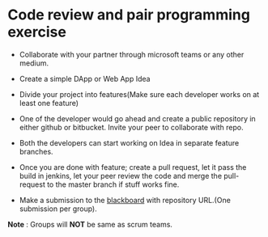 # Code review and pair programming exercise

* Collaborate with your partner through microsoft teams or any other medium.
* Create a simple DApp or Web App Idea

* Divide your project into features(Make sure each developer works on at least one feature)

* One of the developer would go ahead and create a public repository in either github or bitbucket. Invite your peer to collaborate with repo.

* Both the developers can start working on Idea in separate feature branches.

* Once you are done with feature; create a pull request, let it pass the build in jenkins, let your peer review the code and merge the pull-request to the master branch if stuff works fine.

* Make a submission to the [blackboard](https://bb-gbc.blackboard.com/webapps/assignment/uploadAssignment?content_id=_5078161_1&course_id=_184318_1&group_id=&mode=cpview) with repository URL.(One submission per group).

**Note** : Groups will **NOT** be same as scrum teams.

